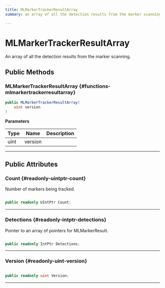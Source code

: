 ```yaml
---
title: MLMarkerTrackerResultArray
summary: an array of all the detection results from the marker scanning. 

---
```


# MLMarkerTrackerResultArray




An array of all the detection results from the marker scanning.   





## Public Methods

###  MLMarkerTrackerResultArray {#functions-mlmarkertrackerresultarray}

```csharp
public MLMarkerTrackerResultArray(
    uint version
)
```


**Parameters**

| Type | Name  | Description  | 
|--|--|--|
| uint |version||






-----------

## Public Attributes

### Count {#readonly-uintptr-count}

Number of markers being tracked. 

```csharp

public readonly UIntPtr Count;

```






-----------

### Detections {#readonly-intptr-detections}

Pointer to an array of pointers for MLMarkerResult. 

```csharp

public readonly IntPtr Detections;

```






-----------

### Version {#readonly-uint-version}

```csharp

public readonly uint Version;

```






-----------


